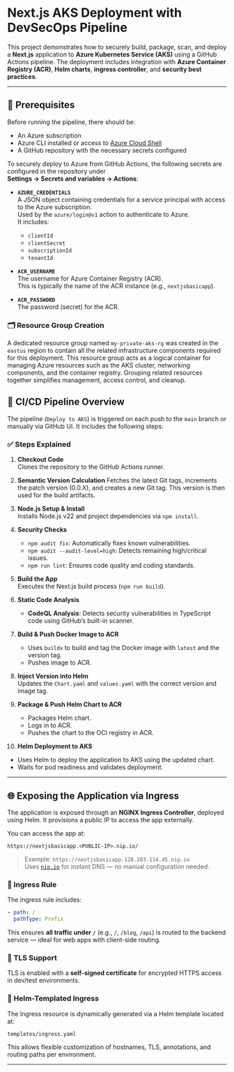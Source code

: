 # Next.js AKS Deployment with DevSecOps Pipeline

This project demonstrates how to securely build, package, scan, and deploy a **Next.js** application to **Azure Kubernetes Service (AKS)** using a GitHub Actions pipeline. The deployment includes integration with **Azure Container Registry (ACR)**, **Helm charts**, **ingress controller**, and **security best practices**.

---

## 📌 Prerequisites

Before running the pipeline, there should be:

- An Azure subscription  
- Azure CLI installed or access to [Azure Cloud Shell](https://shell.azure.com)  
- A GitHub repository with the necessary secrets configured  

To securely deploy to Azure from GitHub Actions, the following secrets are configured in the repository under  
**Settings → Secrets and variables → Actions**:

- **`AZURE_CREDENTIALS`**  
  A JSON object containing credentials for a service principal with access to the Azure subscription.  
  Used by the `azure/login@v1` action to authenticate to Azure.  
  It includes:
  - `clientId`
  - `clientSecret`
  - `subscriptionId`
  - `tenantId`

- **`ACR_USERNAME`**  
  The username for Azure Container Registry (ACR).  
  This is typically the name of the ACR instance (e.g., `nextjsbasicapp`).

- **`ACR_PASSWORD`**  
  The password (secret) for the ACR.

### 🗂️ Resource Group Creation

A dedicated resource group named `my-private-aks-rg` was created in the `eastus` region to contain all the related infrastructure components required for this deployment. This resource group acts as a logical container for managing Azure resources such as the AKS cluster, networking components, and the container registry. Grouping related resources together simplifies management, access control, and cleanup.


## 🚀 CI/CD Pipeline Overview

The pipeline (`Deploy to AKS`) is triggered on each push to the `main` branch or manually via GitHub UI. It includes the following steps:

### ✅ Steps Explained

1. **Checkout Code**  
   Clones the repository to the GitHub Actions runner.

2. **Semantic Version Calculation**
   Fetches the latest Git tags, increments the patch version (0.0.X), and creates a new Git tag. This version is then used for the build artifacts.

3. **Node.js Setup & Install**  
   Installs Node.js v22 and project dependencies via `npm install`.

4. **Security Checks**  
   - `npm audit fix`: Automatically fixes known vulnerabilities.
   - `npm audit --audit-level=high`: Detects remaining high/critical issues.
   - `npm run lint`: Ensures code quality and coding standards.

5. **Build the App**  
   Executes the Next.js build process (`npm run build`).

6. **Static Code Analysis**  
   - **CodeQL Analysis**: Detects security vulnerabilities in TypeScript code using GitHub’s built-in scanner.

7. **Build & Push Docker Image to ACR**  
   - Uses `buildx` to build and tag the Docker image with `latest` and the version tag.
   - Pushes image to ACR.

8. **Inject Version into Helm**  
   Updates the `Chart.yaml` and `values.yaml` with the correct version and image tag.

9. **Package & Push Helm Chart to ACR**  
   - Packages Helm chart.
   - Logs in to ACR.
   - Pushes the chart to the OCI registry in ACR.

10. **Helm Deployment to AKS**  
   - Uses Helm to deploy the application to AKS using the updated chart.
   - Waits for pod readiness and validates deployment.

---

## 🌐 Exposing the Application via Ingress

The application is exposed through an **NGINX Ingress Controller**, deployed using Helm. It provisions a public IP to access the app externally.

You can access the app at:

```
https://nextjsbasicapp.<PUBLIC-IP>.nip.io/
```

> Example: `https://nextjsbasicapp.128.203.114.45.nip.io`  
> Uses [`nip.io`](https://nip.io) for instant DNS — no manual configuration needed.

### 🧩 Ingress Rule

The Ingress rule includes:

```yaml
- path: /
  pathType: Prefix
```

This ensures **all traffic under `/`** (e.g., `/`, `/blog`, `/api`) is routed to the backend service — ideal for web apps with client-side routing.

### 🔐 TLS Support

TLS is enabled with a **self-signed certificate** for encrypted HTTPS access in dev/test environments.

### 📄 Helm-Templated Ingress

The Ingress resource is dynamically generated via a Helm template located at:

```
templates/ingress.yaml
```

This allows flexible customization of hostnames, TLS, annotations, and routing paths per environment.

---
